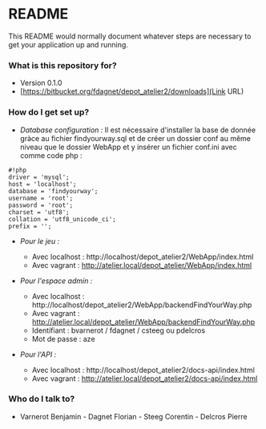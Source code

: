 # README #

This README would normally document whatever steps are necessary to get your application up and running.

### What is this repository for? ###

* Version 0.1.0
* [https://bitbucket.org/fdagnet/depot_atelier2/downloads](Link URL)

### How do I get set up? ###

* *Database configuration :*
  Il est nécessaire d'installer la base de donnée gràce au fichier findyourway.sql et de créer un dossier conf au même niveau que le dossier WebApp et y insérer un fichier conf.ini avec comme code php :   
```
#!php
driver = 'mysql';
host = 'localhost';
database = 'findyourway';
username = 'root';
password = 'root';
charset = 'utf8';
collation = 'utf8_unicode_ci';
prefix = '';

```
* *Pour le jeu :*
    * Avec localhost : http://localhost/depot_atelier2/WebApp/index.html
    * Avec vagrant : http://atelier.local/depot_atelier/WebApp/index.html

* *Pour l'espace admin :*
     * Avec localhost : http://localhost/depot_atelier2/WebApp/backendFindYourWay.php
     * Avec vagrant : http://atelier.local/depot_atelier/WebApp/backendFindYourWay.php
     * Identifiant : bvarnerot / fdagnet / csteeg ou pdelcros
     * Mot de passe : aze

*  *Pour l'API :*
    * Avec localhost : http://localhost/depot_atelier2/docs-api/index.html
    * Avec vagrant : http://atelier.local/depot_atelier2/docs-api/index.html

### Who do I talk to? ###

* Varnerot Benjamin - Dagnet Florian - Steeg Corentin - Delcros Pierre